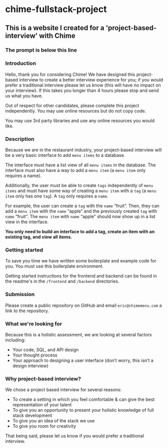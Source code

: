 # chime-fullstack-project

## This is a website I created for a 'project-based-interview' with Chime
### The prompt is below this line

### Introduction

Hello, thank you for considering Chime! We have designed this project-based interview to create a better interview experience for you; if you would prefer a traditional interview please let us know (this will have no impact on your interview). If this takes you longer than 4 hours please stop and send us what you have.

Out of respect for other candidates, please complete this project independently. You may use online resources but do not copy code.

You may use 3rd party libraries and use any online resources you would like.

### Description

Because we are in the restaurant industry, your project-based interview will be a very basic interface to add `menu items` to a database.

The interface must have a list view of all `menu items` in the database. The interface must also have a way to add a `menu item` (a `menu item` only requires a name).

Additionally, the user must be able to create `tags` independently of `menu items` and must have some way of creating a `menu item` with a `tag` (a `menu item` only has one `tag`). A `tag` only requires a `name`.

For example, the user can create a `tag` with the `name` “fruit”. Then, they can add a `menu item` with the `name` “apple” and the previously created `tag` with `name` “fruit”. The `menu item` with `name` “apple” should now show up in a list view in the interface.

**You only need to build an interface to add a tag, create an item with an existing tag, and view all items.**

### Getting started

To save you time we have written some boilerplate and example code for you. You must use this boilerplate environment.

Getting started instructions for the frontend and backend can be found in the readme's in the `/frontend` and `/backend` directories.

### Submission

Please create a public repository on GitHub and email `eric@chimemenu.com` a link to the repository.

### What we're looking for

Because this is a holistic assessment, we are looking at several factors including:

- Your code, SQL, and API design
- Your thought process
- Your approach to designing a user interface (don’t worry, this isn’t a design interview)

### Why project-based interview?

We chose a project based interview for several reasons:

- To create a setting in which you feel comfortable & can give the best representation of your talent
- To give you an opportunity to present your holistic knowledge of full stack development
- To give you an idea of the stack we use
- To give you room for creativity

That being said, please let us know if you would prefer a traditional interview.
